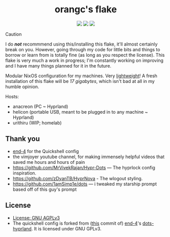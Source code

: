<div align="center">
      <h1>orangc's flake</h1>
      <div>
         <a href="https://github.com/orangci/dots/stargazers"><img src="https://img.shields.io/github/stars/orangci/dots?color=F5BDE6&labelColor=303446&style=for-the-badge&logo=starship&logoColor=F5BDE6"></a>
         <!-- <a href="https://github.com/orangci/dots/"><img src="https://img.shields.io/github/repo-size/orangci/dots?color=C6A0F6&labelColor=303446&style=for-the-badge&logo=github&logoColor=C6A0F6"></a> -->
         <a = href="https://nixos.org"><img src="https://img.shields.io/badge/NixOS-Unstable-blue?style=for-the-badge&logo=NixOS&logoColor=white&label=NixOS&labelColor=303446&color=91D7E3"></a>
         <a href="https://github.com/orangci/dots/blob/main/LICENSE"><img src="https://img.shields.io/static/v1.svg?style=for-the-badge&label=License&message=AGPL3&colorA=313244&colorB=F5A97F&logo=unlicense&logoColor=F5A97F&"/></a>
      </div>
</div>


> [!CAUTION]
> I do ***not*** recommmend using this/installing this flake, it'll almost certainly break on you.
> However, going through my code for little bits and things to borrow or learn from is totally fine (as long as you respect the license).
> This flake is very much a work in progress; I'm constantly working on improving and I have many things planned for it in the future.

Modular NixOS configuration for my machines. Very [lightweight](https://orangc.net/n/disk-usage)! A fresh installation of this flake will be *17 gigabytes*, which isn't bad at all in my humble opinion.

Hosts:
- anacreon (PC ~ Hyprland)
- helicon (portable USB, meant to be plugged in to any machine ~ Hyprland)
- urithiru (WIP; homelab)

<!-- ## screenshots

<details>
<summary>Click to expand.</summary> 

![screenshot](.github/assets/screenshot.png)

</details> -->

## Thank you
- [end-4](https://github.com/end-4) for the Quickshell config
- the vimjoyer youtube channel, for making immensely helpful videos that saved me hours and hours of pain
- https://github.com/MrVivekRajan/Hypr-Dots — The hyprlock config inspiration.
- https://github.com/zDyanTB/HyprNova - The wlogout styling.
- https://github.com/1amSimp1e/dots — i tweaked my starship prompt based off of this guy's prompt

## License
- [License: GNU AGPLv3](./LICENSE)
 - The quickshell config is forked from ([this](https://github.com/end-4/dots-hyprland/commit/8c67c425e938b5cbcb8c2e49875216fc7590b784) commit of) [end-4](https://github.com/end-4)'s [dots-hyprland](https://github.com/end-4/dots-hyprland). It is licensed under GNU GPLv3.